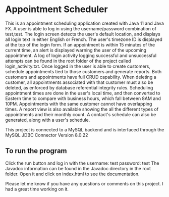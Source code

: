 # Appointment Scheduler

This is an appointment scheduling application created with Java 11 and Java FX.
A user is able to log in using the username/password combination of test,test. The login screen detects the user's default
location, and displays all login text in either English or French. The user's timezone ID is displayed at the top of the 
login form. If an appointment is within 15 minutes of the current time, an alert is displayed warning the user of the upcoming
appointment. A log of login activity logging successful and unsuccessful attempts can be found in the root folder of the project 
called login_activity.txt. Once logged in the user is able to create customers, schedule appointments tied to those customers and generate 
reports. Both customers and appointments have full CRUD capability. When deleting a customer, all appointments associated
with that customer must also be deleted, as enforced by database referential integrity rules. Scheduling appointment times
are done in the user's local time, and then converted to Eastern time to compare with business hours, which fall between
8AM and 10PM. Appointments with the same customer cannot have overlapping times. 
A report view is also available showing the all the different types of appointments and their monthly count. A contact's
schedule can also be generated, along with a user's schedule.

This project is connected to a MySQL backend and is interfaced through the MySQL JDBC Connector Version 8.0.22


## To run the program
Click the run button and log in with the username: test password: test
The Javadoc information can be found in the Javadoc directory in the root folder. Open it and click on index.html to see
the documentation.

Please let me know if you have any questions or comments on this project. I had a great time working on it.